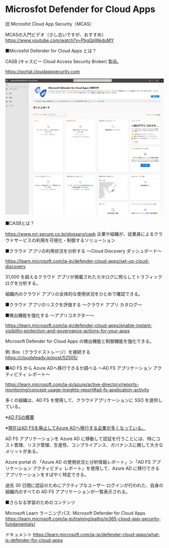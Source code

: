 # Microsfot Defender for Cloud Apps

旧 Microsfot Cloud App Security（MCAS）

MCASの入門ビデオ（少し古いですが、おすすめ）
https://www.youtube.com/watch?v=PbgQpWeduMY

■Microsfot Defender for Cloud Apps とは？

CASB (キャスビー Cloud Access Security Broker) 製品。

https://portal.cloudappsecurity.com

![](images/ss-2023-03-01-22-06-34.png)

■CASBとは？

https://www.nri-secure.co.jp/glossary/casb
企業や組織が、従業員によるクラウドサービスの利用を可視化・制御するソリューション

■クラウド アプリの利用状況を分析する ～Cloud Discovery ダッシュボード～

https://learn.microsoft.com/ja-jp/defender-cloud-apps/set-up-cloud-discovery

31,000 を超えるクラウド アプリが掲載されたカタログに照らしてトラフィック ログを分析する。

組織内のクラウド アプリの全体的な使用状況をひとめで確認できる。

■クラウド アプリのリスクを評価する ～クラウド アプリ カタログ～

■検出機能を強化する ～アプリコネクター～

https://learn.microsoft.com/ja-jp/defender-cloud-apps/enable-instant-visibility-protection-and-governance-actions-for-your-apps

Microsoft Defender for Cloud Apps の検出機能と制御機能を強化できる。

例: Box（クラウドストレージ）を接続する
https://cloudsteady.jp/post/52505/

■AD FS から Azure ADへ移行できるか調べる ～AD FS アプリケーション アクティビティ レポート～

https://learn.microsoft.com/ja-jp/azure/active-directory/reports-monitoring/concept-usage-insights-report#ad-fs-application-activity

多くの組織は、AD FS を使用して、クラウドアプリケーションに SSO を提供している。

※[AD FSの概要](https://atmarkit.itmedia.co.jp/fwin2k/operation/adfs2sso03/adfs2sso03_01.html)

※[現在はAD FSを廃止してAzure ADへ移行する企業が多くなっている。](https://www.google.com/search?q=ad+fs+%E5%BB%83%E6%AD%A2)

AD FS アプリケーションを Azure AD に移動して認証を行うことには、特にコスト管理、リスク管理、生産性、コンプライアンス、ガバナンスに関して大きなメリットがある。

Azure portal の 「Azure AD の使用状況と分析情報レポート」＞「AD FS アプリケーション アクティビティ レポート」を使用して、Azure AD に移行できるアプリケーションをすばやく特定できる。

過去 30 日間に認証のためにアクティブなユーザー ログインが行われた、自身の組織内のすべての AD FS アプリケーションが一覧表示される。

■さらなる学習のためのコンテンツ

Microsoft Learn ラーニングパス: Microsoft Defender for Cloud Apps
https://learn.microsoft.com/ja-jp/training/paths/m365-cloud-app-security-fundamentals/

ドキュメント
https://learn.microsoft.com/ja-jp/defender-cloud-apps/what-is-defender-for-cloud-apps
